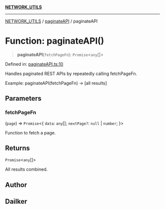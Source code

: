 [**NETWORK_UTILS**](../../README.md)

***

[NETWORK_UTILS](../../README.md) / [paginateAPI](../README.md) / paginateAPI

# Function: paginateAPI()

> **paginateAPI**(`fetchPageFn`): `Promise`\<`any`[]\>

Defined in: [paginateAPI.ts:10](https://github.com/dailker/everyutil/blob/cee559aadda9e0c298e06364cba9020e97a8b19b/src/network/paginateAPI.ts#L10)

Handles paginated REST APIs by repeatedly calling fetchPageFn.

Example: paginateAPI(fetchPageFn) → [all results]

## Parameters

### fetchPageFn

(`page`) => `Promise`\<\{ `data`: `any`[]; `nextPage?`: `null` \| `number`; \}\>

Function to fetch a page.

## Returns

`Promise`\<`any`[]\>

All results combined.

## Author

## Dailker

